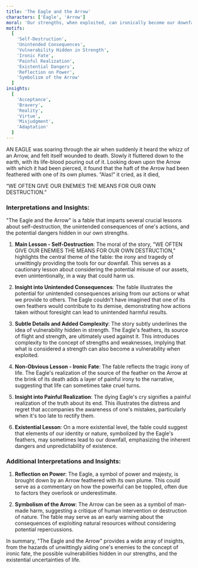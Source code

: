 ```yaml
---
title: 'The Eagle and the Arrow'
characters: ['Eagle', 'Arrow']
moral: 'Our strengths, when exploited, can ironically become our downfall.'
motifs:
  [
    'Self-Destruction',
    'Unintended Consequences',
    'Vulnerability Hidden in Strength',
    'Ironic Fate',
    'Painful Realization',
    'Existential Dangers',
    'Reflection on Power',
    'Symbolism of the Arrow'
  ]
insights:
  [
    'Acceptance',
    'Bravery',
    'Reality',
    'Virtue',
    'Misjudgment',
    'Adaptation'
  ]
---
```


AN EAGLE was soaring through the air when suddenly it heard the whizz of an Arrow, and felt itself wounded to death. Slowly it fluttered down to the earth, with its life-blood pouring out of it. Looking down upon the Arrow with which it had been pierced, it found that the haft of the Arrow had been feathered with one of its own plumes. “Alas!” it cried, as it died,

“WE OFTEN GIVE OUR ENEMIES THE MEANS FOR OUR OWN DESTRUCTION.”

### Interpretations and Insights:

"The Eagle and the Arrow" is a fable that imparts several crucial lessons about self-destruction, the unintended consequences of one's actions, and the potential dangers hidden in our own strengths.

1. **Main Lesson - Self-Destruction**: The moral of the story, "WE OFTEN GIVE OUR ENEMIES THE MEANS FOR OUR OWN DESTRUCTION," highlights the central theme of the fable: the irony and tragedy of unwittingly providing the tools for our downfall. This serves as a cautionary lesson about considering the potential misuse of our assets, even unintentionally, in a way that could harm us.

2. **Insight into Unintended Consequences**: The fable illustrates the potential for unintended consequences arising from our actions or what we provide to others. The Eagle couldn't have imagined that one of its own feathers would contribute to its demise, demonstrating how actions taken without foresight can lead to unintended harmful results.

3. **Subtle Details and Added Complexity**: The story subtly underlines the idea of vulnerability hidden in strength. The Eagle's feathers, its source of flight and strength, are ultimately used against it. This introduces complexity to the concept of strengths and weaknesses, implying that what is considered a strength can also become a vulnerability when exploited.

4. **Non-Obvious Lesson - Ironic Fate**: The fable reflects the tragic irony of life. The Eagle's realization of the source of the feather on the Arrow at the brink of its death adds a layer of painful irony to the narrative, suggesting that life can sometimes take cruel turns.

5. **Insight into Painful Realization**: The dying Eagle's cry signifies a painful realization of the truth about its end. This illustrates the distress and regret that accompanies the awareness of one's mistakes, particularly when it's too late to rectify them.

6. **Existential Lesson**: On a more existential level, the fable could suggest that elements of our identity or nature, symbolized by the Eagle's feathers, may sometimes lead to our downfall, emphasizing the inherent dangers and unpredictability of existence.

### Additional Interpretations and Insights:

1. **Reflection on Power**: The Eagle, a symbol of power and majesty, is brought down by an Arrow feathered with its own plume. This could serve as a commentary on how the powerful can be toppled, often due to factors they overlook or underestimate.

2. **Symbolism of the Arrow**: The Arrow can be seen as a symbol of man-made harm, suggesting a critique of human intervention or destruction of nature. The fable may serve as an early warning about the consequences of exploiting natural resources without considering potential repercussions.

In summary, "The Eagle and the Arrow" provides a wide array of insights, from the hazards of unwittingly aiding one's enemies to the concept of ironic fate, the possible vulnerabilities hidden in our strengths, and the existential uncertainties of life.
